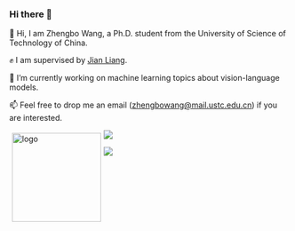 <!--
<img align="right" src="https://github-readme-stats.vercel.app/api?username=mrflogs&show_icons=true&icon_color=CE1D2D&text_color=718096&bg_color=ffffff&hide_title=true" />
-->

### Hi there 👋
👯 Hi, I am Zhengbo Wang, a Ph.D. student from the University of Science of Technology of China.

✊ I am supervised by [Jian Liang](https://liangjian.xyz/).

🔭 I’m currently working on machine learning topics about vision-language models.

📫 Feel free to drop me an email (zhengbowang@mail.ustc.edu.cn) if you are interested.

<img src="https://github-readme-stats.vercel.app/api?username=mrflogs&show_icons=true" alt="logo" height="160" align="left" style="margin: 5px; margin-bottom: 20px;" />

![]( https://steins-gate-visitor-count.greenhandatsjtu.repl.co/{mrflogs})

![]( https://visitor-badge.glitch.me/badge?page_id=<mrflogs>)

<!--
**mrflogs/mrflogs** is a ✨ _special_ ✨ repository because its `README.md` (this file) appears on your GitHub profile.

Here are some ideas to get you started:

- 🔭 I’m currently working on ...
- 🌱 I’m currently learning ...
- 👯 I’m looking to collaborate on ...
- 🤔 I’m looking for help with ...
- 💬 Ask me about ...
- 📫 How to reach me: ...
- 😄 Pronouns: ...
- ⚡ Fun fact: ...
-->
